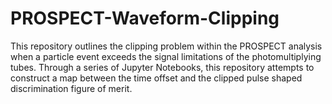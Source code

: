 # PROSPECT-Waveform-Clipping
This repository outlines the clipping problem within the PROSPECT analysis when a particle event exceeds the signal limitations of the photomultiplying tubes. Through a series of Jupyter Notebooks, this repository attempts to construct a map between the time offset and the clipped pulse shaped discrimination figure of merit. 
